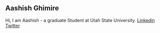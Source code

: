 ## Aashish Ghimire
Hi,
I am Aashish - a graduate Student at Utah State University.
[Linkedin](https://www.linkedin.com/in/aashishghimire/)
[Twitter](http://twitter.com/helloAashish) 